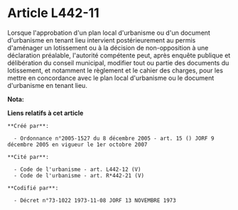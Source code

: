 # Article L442-11

Lorsque l'approbation d'un plan local d'urbanisme ou d'un document d'urbanisme en tenant lieu intervient postérieurement au
permis d'aménager un lotissement ou à la décision de non-opposition à une déclaration préalable, l'autorité compétente peut,
après enquête publique et délibération du conseil municipal, modifier tout ou partie des documents du lotissement, et
notamment le règlement et le cahier des charges, pour les mettre en concordance avec le plan local d'urbanisme ou le document
d'urbanisme en tenant lieu.

**Nota:**



**Liens relatifs à cet article**

	**Créé par**:

	  - Ordonnance n°2005-1527 du 8 décembre 2005 - art. 15 () JORF 9 décembre 2005 en vigueur le 1er octobre 2007

	**Cité par**:

	  - Code de l'urbanisme - art. L442-12 (V)
	  - Code de l'urbanisme - art. R*442-21 (V)

	**Codifié par**:

	  - Décret n°73-1022 1973-11-08 JORF 13 NOVEMBRE 1973
